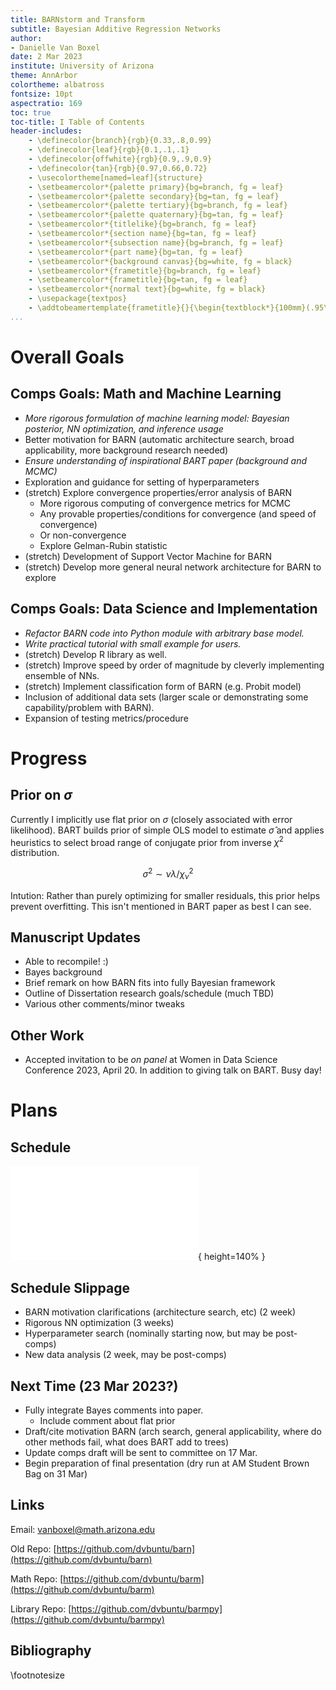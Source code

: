 ```yaml
---
title: BARNstorm and Transform
subtitle: Bayesian Additive Regression Networks
author:
- Danielle Van Boxel
date: 2 Mar 2023
institute: University of Arizona
theme: AnnArbor
colortheme: albatross
fontsize: 10pt
aspectratio: 169
toc: true
toc-title: I Table of Contents
header-includes:
    - \definecolor{branch}{rgb}{0.33,.8,0.99}
    - \definecolor{leaf}{rgb}{0.1,.1,.1}
    - \definecolor{offwhite}{rgb}{0.9,.9,0.9}
    - \definecolor{tan}{rgb}{0.97,0.66,0.72}
    - \usecolortheme[named=leaf]{structure}
    - \setbeamercolor*{palette primary}{bg=branch, fg = leaf}
    - \setbeamercolor*{palette secondary}{bg=tan, fg = leaf}
    - \setbeamercolor*{palette tertiary}{bg=branch, fg = leaf}
    - \setbeamercolor*{palette quaternary}{bg=tan, fg = leaf}
    - \setbeamercolor*{titlelike}{bg=branch, fg = leaf}
    - \setbeamercolor*{section name}{bg=tan, fg = leaf}
    - \setbeamercolor*{subsection name}{bg=branch, fg = leaf}
    - \setbeamercolor*{part name}{bg=tan, fg = leaf}
    - \setbeamercolor*{background canvas}{bg=white, fg = black}
    - \setbeamercolor*{frametitle}{bg=branch, fg = leaf}
    - \setbeamercolor*{frametitle}{bg=tan, fg = leaf}
    - \setbeamercolor*{normal text}{bg=white, fg = black}
    - \usepackage{textpos}
    - \addtobeamertemplate{frametitle}{}{\begin{textblock*}{100mm}(.95\textwidth,-0.9cm)\includegraphics[height=0.9cm,width=0.9cm]{figs/cute_ua.png}\end{textblock*}}
...
```


# Overall Goals

## Comps Goals: Math and Machine Learning
 
* *More rigorous formulation of machine learning model: Bayesian posterior, NN optimization, and inference usage*
* Better motivation for BARN (automatic architecture search, broad applicability, more background research needed)
* *Ensure understanding of inspirational BART paper (background and MCMC)*
* Exploration and guidance for setting of hyperparameters
* (stretch) Explore convergence properties/error analysis of BARN
    * More rigorous computing of convergence metrics for MCMC
    * Any provable properties/conditions for convergence (and speed of convergence)
    * Or non-convergence
    * Explore Gelman-Rubin statistic
* (stretch) Development of Support Vector Machine for BARN
* (stretch) Develop more general neural network architecture for BARN to explore

## Comps Goals: Data Science and Implementation

* *Refactor BARN code into Python module with arbitrary base model.*
* *Write practical tutorial with small example for users.*
* (stretch) Develop R library as well.
* (stretch) Improve speed by order of magnitude by cleverly implementing ensemble of NNs.
* (stretch) Implement classification form of BARN (e.g. Probit model)
* Inclusion of additional data sets (larger scale or demonstrating some capability/problem with BARN).
* Expansion of testing metrics/procedure

# Progress

## Prior on $\sigma$

Currently I implicitly use flat prior on $\sigma$ (closely associated with error likelihood).  BART builds prior of simple OLS model to estimate $\hat{\sigma}$ and applies heuristics to select broad range of conjugate prior from inverse $\chi^2$ distribution.

$$
\sigma^2 \sim \nu \lambda / \chi^2_\nu
$$

Intution: Rather than purely optimizing for smaller residuals, this prior helps prevent overfitting.  This isn't mentioned in BART paper as best I can see.

## Manuscript Updates

* Able to recompile! :)
* Bayes background
* Brief remark on how BARN fits into fully Bayesian framework
* Outline of Dissertation research goals/schedule (much TBD)
* Various other comments/minor tweaks

## Other Work

* Accepted invitation to be *on panel* at Women in Data Science Conference 2023, April 20.  In addition to giving talk on BART.  Busy day!

# Plans

## Schedule

![Skeleton complete, 2/2/23](figs/research_schedule_rot.pdf){ height=140% }

## Schedule Slippage

* BARN motivation clarifications (architecture search, etc) (2 week)
* Rigorous NN optimization (3 weeks) 
* Hyperparameter search (nominally starting now, but may be post-comps)
* New data analysis (2 week, may be post-comps)

## Next Time (23 Mar 2023?)

* Fully integrate Bayes comments into paper.
    * Include comment about flat prior
* Draft/cite motivation BARN (arch search, general applicability, where do other methods fail, what does BART add to trees)
* Update comps draft will be sent to committee on 17 Mar.
* Begin preparation of final presentation (dry run at AM Student Brown Bag on 31 Mar)

## Links

Email: vanboxel@math.arizona.edu

Old Repo: [https://github.com/dvbuntu/barn](https://github.com/dvbuntu/barn)

Math Repo: [https://github.com/dvbuntu/barm](https://github.com/dvbuntu/barm)

Library Repo: [https://github.com/dvbuntu/barmpy](https://github.com/dvbuntu/barmpy)

## Bibliography

\footnotesize

[//]: # (Fixing highlighting_)

